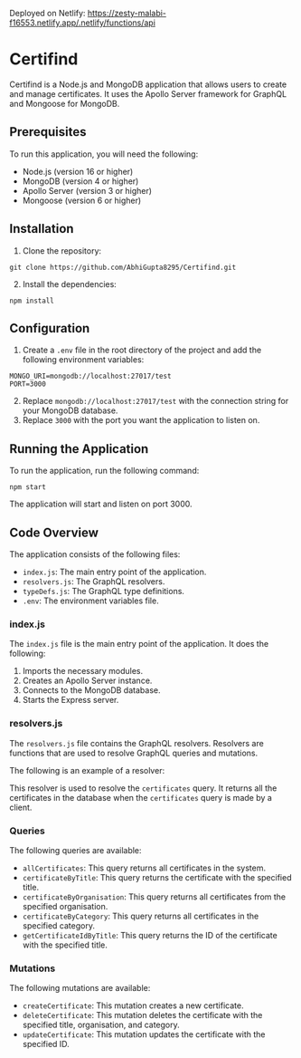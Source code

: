 Deployed on Netlify: https://zesty-malabi-f16553.netlify.app/.netlify/functions/api
 
 # Certifind

Certifind is a Node.js and MongoDB application that allows users to create and manage certificates. It uses the Apollo Server framework for GraphQL and Mongoose for MongoDB.

## Prerequisites

To run this application, you will need the following:

* Node.js (version 16 or higher)
* MongoDB (version 4 or higher)
* Apollo Server (version 3 or higher)
* Mongoose (version 6 or higher)

## Installation

1. Clone the repository:

```
git clone https://github.com/AbhiGupta8295/Certifind.git
```

2. Install the dependencies:

```
npm install
```

## Configuration

1. Create a `.env` file in the root directory of the project and add the following environment variables:

```
MONGO_URI=mongodb://localhost:27017/test
PORT=3000
```

2. Replace `mongodb://localhost:27017/test` with the connection string for your MongoDB database.
3. Replace `3000` with the port you want the application to listen on.

## Running the Application

To run the application, run the following command:

```
npm start
```

The application will start and listen on port 3000.

## Code Overview

The application consists of the following files:

* `index.js`: The main entry point of the application.
* `resolvers.js`: The GraphQL resolvers.
* `typeDefs.js`: The GraphQL type definitions.
* `.env`: The environment variables file.

### index.js

The `index.js` file is the main entry point of the application. It does the following:

1. Imports the necessary modules.
2. Creates an Apollo Server instance.
3. Connects to the MongoDB database.
4. Starts the Express server.

### resolvers.js

The `resolvers.js` file contains the GraphQL resolvers. Resolvers are functions that are used to resolve GraphQL queries and mutations.

The following is an example of a resolver:

This resolver is used to resolve the `certificates` query. It returns all the certificates in the database
when the `certificates` query is made by a client.

### Queries

The following queries are available:

* `allCertificates`: This query returns all certificates in the system.
* `certificateByTitle`: This query returns the certificate with the specified title.
* `certificateByOrganisation`: This query returns all certificates from the specified organisation.
* `certificateByCategory`: This query returns all certificates in the specified category.
* `getCertificateIdByTitle`: This query returns the ID of the certificate with the specified title.

### Mutations

The following mutations are available:

* `createCertificate`: This mutation creates a new certificate.
* `deleteCertificate`: This mutation deletes the certificate with the specified title, organisation, and category.
* `updateCertificate`: This mutation updates the certificate with the specified ID.

